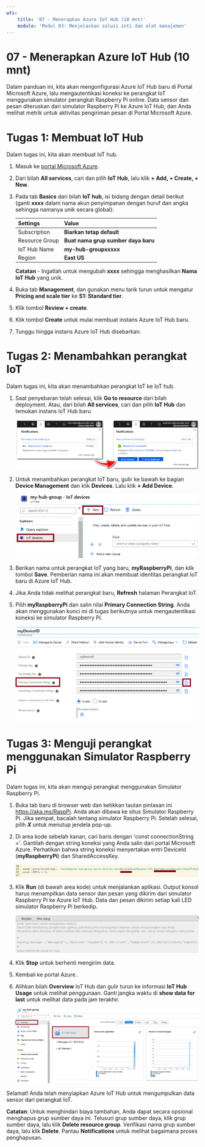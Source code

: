 ```yaml
---
wts:
    title: '07 - Menerapkan Azure IoT Hub (10 mnt)'
    module: 'Modul 03: Menjelaskan solusi inti dan alat manajemen'
---
```

# 07 - Menerapkan Azure IoT Hub (10 mnt)

Dalam panduan ini, kita akan mengonfigurasi Azure IoT Hub baru di Portal Microsoft Azure, lalu mengautentikasi koneksi ke perangkat IoT menggunakan simulator perangkat Raspberry Pi online. Data sensor dan pesan diteruskan dari simulator Raspberry Pi ke Azure IoT Hub, dan Anda melihat metrik untuk aktivitas pengiriman pesan di Portal Microsoft Azure.

# Tugas 1: Membuat IoT Hub 

Dalam tugas ini, kita akan membuat IoT hub. 

1. Masuk ke [portal Microsoft Azure](https://portal.azure.com).

2. Dari bilah **All services**, cari dan pilih **IoT Hub**, lalu klik **+ Add, + Create, + New**.

3. Pada tab **Basics** dari bilah **IoT hub**, isi bidang dengan detail berikut (ganti **xxxx** dalam nama akun penyimpanan dengan huruf dan angka sehingga namanya unik secara global):

    | Settings | Value |
    |--|--|
    | Subscription | **Biarkan tetap default** |
    | Resource Group | **Buat nama grup sumber daya baru** |
    | IoT Hub Name | **my-hub-groupxxxxx** |
    | Region | **East US** |

    **Catatan** - Ingatlah untuk mengubah **xxxx** sehingga menghasilkan **Nama IoT Hub** yang unik.

4. Buka tab **Management**, dan gunakan menu tarik turun untuk mengatur **Pricing and scale tier** ke **S1: Standard tier**.

5. Klik tombol **Review + create**.

6. Klik tombol **Create** untuk mulai membuat instans Azure IoT Hub baru.

7. Tunggu hingga instans Azure IoT Hub disebarkan. 

# Tugas 2: Menambahkan perangkat IoT

Dalam tugas ini, kita akan menambahkan perangkat IoT ke IoT hub. 

1. Saat penyebaran telah selesai, klik **Go to resource** dari bilah deployment. Atau, dari bilah **All services**, cari dan pilih **IoT Hub** dan temukan instans IoT Hub baru

	![Cuplikan layar penyebaran sedang berlangsung dan penyebaran berhasil pemberitahuan di portal Microsoft Azure.](../images/0601.png)

2. Untuk menambahkan perangkat IoT baru, gulir ke bawah ke bagian **Device Management** dan klik **Devices**. Lalu klik **+ Add Device**.

	![Cuplikan layar panel perangkat IoT, yang disorot dalam bilah navigasi hub IoT, di portal Microsoft Azure. Tombol New disorot untuk mengilustrasikan cara menambahkan identitas perangkat IoT baru ke IoT hub.](../images/0602.png)

3. Berikan nama untuk perangkat IoT yang baru, **myRaspberryPi**, dan klik tombol **Save**. Pemberian nama ini akan membuat identitas perangkat IoT baru di Azure IoT Hub.

4. Jika Anda tidak melihat perangkat baru, **Refresh** halaman Perangkat IoT. 

5. Pilih **myRaspberryPi** dan salin nilai **Primary Connection String**. Anda akan menggunakan kunci ini di tugas berikutnya untuk mengautentikasi koneksi ke simulator Raspberry Pi.

	![Cuplikan layar halaman String Koneksi Utama dengan ikon salin disorot.](../images/0603.png)

# Tugas 3: Menguji perangkat menggunakan Simulator Raspberry Pi

Dalam tugas ini, kita akan menguji perangkat menggunakan Simulator Raspberry Pi. 

1. Buka tab baru di browser web dan ketikkan tautan pintasan ini https://aka.ms/RaspPi. Anda akan dibawa ke situs Simulator Raspberry Pi. Jika sempat, bacalah tentang simulator Raspberry Pi. Setelah selesai, pilih ***X*** untuk menutup jendela pop-up.

2. Di area kode sebelah kanan, cari baris dengan 'const connectionString ='. Gantilah dengan string koneksi yang Anda salin dari portal Microsoft Azure. Perhatikan bahwa string koneksi menyertakan entri DeviceId (**myRaspberryPi**) dan SharedAccessKey.

	![Cuplikan layar area pengodean dalam simulator Raspberry Pi.](../images/0604.png)

3. Klik **Run** (di bawah area kode) untuk menjalankan aplikasi. Output konsol harus menampilkan data sensor dan pesan yang dikirim dari simulator Raspberry Pi ke Azure IoT Hub. Data dan pesan dikirim setiap kali LED simulator Raspberry Pi berkedip. 

	![Cuplikan layar konsol simulator Raspberry Pi.  Output konsol menampilkan data sensor dan pesan yang dikirim dari simulator Raspberry Pi ke Azure IoT Hub.](../images/0605.png)

5. Klik **Stop** untuk berhenti mengirim data.

6. Kembali ke portal Azure.

7. Alihkan bilah **Overview** IoT Hub dan gulir turun ke informasi **IoT Hub Usage** untuk melihat penggunaan. Ganti jangka waktu di **show data for last** untuk melihat data pada jam terakhir.

	![Cuplikan layar metrik dalam area penggunaan IoT hub portal Microsoft Azure.](../images/0606.png)


Selamat! Anda telah menyiapkan Azure IoT Hub untuk mengumpulkan data sensor dari perangkat IoT.

**Catatan**: Untuk menghindari biaya tambahan, Anda dapat secara opsional menghapus grup sumber daya ini. Telusuri grup sumber daya, klik grup sumber daya, lalu klik **Delete resource group**. Verifikasi nama grup sumber daya, lalu klik **Delete**. Pantau **Notifications** untuk melihat bagaimana proses penghapusan.

